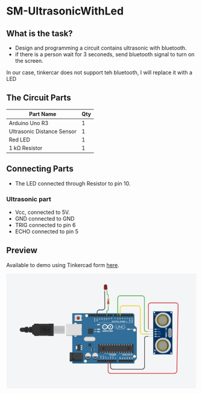 # SM-UltrasonicWithLed

## What is the task?
- Design and programming a circuit contains ultrasonic with bluetooth.
- if there is a person wait for 3 seconeds, send bluetooth signal to turn on the screen.

In our case, tinkercar does not support teh bluetooth, I will replace it with a LED


## The Circuit Parts
| Part Name  | Qty |
| ------------- | ------------- |
| Arduino Uno R3  | 1  |
| Ultrasonic Distance Sensor | 1  |
| Red LED  | 1  |
| 1 kΩ Resistor  | 1  |


## Connecting Parts

- The LED connected through Resistor to pin 10.

### Ultrasonic part
- Vcc, connected to 5V.
- GND connected to GND
- TRIG connected to pin 6
- ECHO connected to pin 5


## Preview
Available to demo using Tinkercad form [here](https://www.tinkercad.com/things/hg4PH2vk2rl-copy-ultrasonic-with-led/editel?sharecode=jD7_DpQQmyp7RCIqu91rEdGO9Nv35ftILLl24K2Gncg).


![](https://github.com/meshalAlbishi/SM-UltrasonicWithLed/blob/main/Ultrasonic%20Diagram.jpg)
